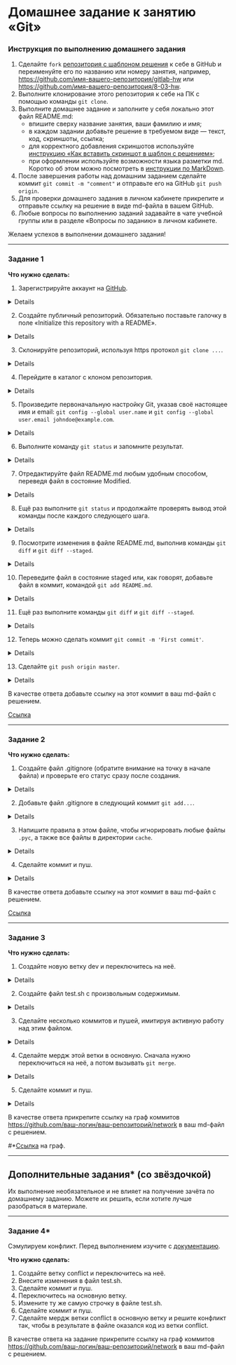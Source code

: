 # Домашнее задание к занятию «Git»

### Инструкция по выполнению домашнего задания

   1. Сделайте `fork` [репозитория c шаблоном решения](https://github.com/netology-code/sys-pattern-homework) к себе в GitHub и переименуйте его по названию или номеру занятия, например, https://github.com/имя-вашего-репозитория/gitlab-hw или https://github.com/имя-вашего-репозитория/8-03-hw.
   2. Выполните клонирование этого репозитория к себе на ПК с помощью команды `git clone`.
   3. Выполните домашнее задание и заполните у себя локально этот файл README.md:
      - впишите сверху название занятия, ваши фамилию и имя;
      - в каждом задании добавьте решение в требуемом виде — текст, код, скриншоты, ссылка;
      - для корректного добавления скриншотов используйте [инструкцию «Как вставить скриншот в шаблон с решением»](https://github.com/netology-code/sys-pattern-homework/blob/main/screen-instruction.md);
      - при оформлении используйте возможности языка разметки md. Коротко об этом можно посмотреть в [инструкции  по MarkDown](https://github.com/netology-code/sys-pattern-homework/blob/main/md-instruction.md).
   4. После завершения работы над домашним заданием сделайте коммит `git commit -m "comment"` и отправьте его на GitHub `git push origin`.
   5. Для проверки домашнего задания в личном кабинете прикрепите и отправьте ссылку на решение в виде md-файла в вашем GitHub.
   6. Любые вопросы по выполнению заданий задавайте в чате учебной группы или в разделе «Вопросы по заданию» в личном кабинете.
   
Желаем успехов в выполнении домашнего задания!

---

### Задание 1

**Что нужно сделать:**

1. Зарегистрируйте аккаунт на [GitHub](https://github.com/).

<details>

![01](https://github.com/Ivashka80/Netology/assets/121082757/8b775232-df62-4189-8658-cd11bc208522)

</details>

2. Создайте публичный репозиторий. Обязательно поставьте галочку в поле «Initialize this repository with a README».

<details>

![image](https://github.com/Ivashka80/Netology/assets/121082757/376c245b-7253-4b3c-9083-ce58eba365dc)
 
</details>

3. Склонируйте репозиторий, используя https протокол `git clone ...`.

<details>

Клонирование сделано с помощью SSH-ключа
 
![image](https://github.com/Ivashka80/Netology/assets/121082757/b618b981-624f-4eaf-8a25-7bf3d4171fc8)

</details>

4. Перейдите в каталог с клоном репозитория.

<details>

![image](https://github.com/Ivashka80/Netology/assets/121082757/77fe2889-d440-428c-8d7d-3b6fa703867e)

</details>

5. Произведите первоначальную настройку Git, указав своё настоящее имя и email: `git config --global user.name` и `git config --global user.email johndoe@example.com`.

<details>

![image](https://github.com/Ivashka80/Netology/assets/121082757/ab309d1d-7d31-4405-b61a-5c9906b62d87)

</details>

6. Выполните команду `git status` и запомните результат.

<details>

![image](https://github.com/Ivashka80/Netology/assets/121082757/1b73580a-634a-4a5a-8808-05cf453a4295)

</details>

7. Отредактируйте файл README.md любым удобным способом, переведя файл в состояние Modified.

<details>

![image](https://github.com/Ivashka80/Netology/assets/121082757/f29c546f-12e0-4c32-ab3a-47854652a5ee)

</details>

8. Ещё раз выполните `git status` и продолжайте проверять вывод этой команды после каждого следующего шага.

<details>

![image](https://github.com/Ivashka80/Netology/assets/121082757/f31d9fed-5050-45cc-8c6a-f7fcdb0ee551)

</details>

9. Посмотрите изменения в файле README.md, выполнив команды `git diff` и `git diff --staged`.

<details>

![image](https://github.com/Ivashka80/Netology/assets/121082757/8de874e5-8edf-4a01-8dba-c9cec25a7f02)

</details>

10. Переведите файл в состояние staged или, как говорят, добавьте файл в коммит, командой `git add README.md`.

<details>

![image](https://github.com/Ivashka80/Netology/assets/121082757/6d6f3ca5-2548-451e-9bea-8a17e4f966fe)

</details>

11. Ещё раз выполните команды `git diff` и `git diff --staged`.

<details>

![image](https://github.com/Ivashka80/Netology/assets/121082757/b7bcdddf-f3b6-49ed-8557-92e103b3ea62)

</details>

12. Теперь можно сделать коммит `git commit -m 'First commit'`.

<details>

![image](https://github.com/Ivashka80/Netology/assets/121082757/7f51ae64-b481-4bdc-8b2f-78d872b5c7c3)

</details>

13. Сделайте `git push origin master`.

<details>

![image](https://github.com/Ivashka80/Netology/assets/121082757/7ffc81ad-63e4-4af1-ac61-18a6356bbfe7)

![image](https://github.com/Ivashka80/Netology/assets/121082757/0b215459-e81b-4d05-a0ef-bea0f337b4f4)

![image](https://github.com/Ivashka80/Netology/assets/121082757/e1bce582-66ae-434a-92d0-87bee1b365f3)

</details>

В качестве ответа добавьте ссылку на этот коммит в ваш md-файл с решением.

[Ссылка](https://github.com/Ivashka80/my-first-github/commit/5ce0e2f7275f9a42263a9c92cde3f904df31ae27)

---

### Задание 2

**Что нужно сделать:**

1. Создайте файл .gitignore (обратите внимание на точку в начале файла) и проверьте его статус сразу после создания.

<details>

![image](https://github.com/Ivashka80/Netology/assets/121082757/83bd9228-2edb-4625-9718-e14f5ed5ffbc)

</details>

2. Добавьте файл .gitignore в следующий коммит `git add...`.

<details>

![image](https://github.com/Ivashka80/Netology/assets/121082757/406041e7-086c-4c81-9feb-9e7f191b4e77)

</details>

3. Напишите правила в этом файле, чтобы игнорировать любые файлы `.pyc`, а также все файлы в директории `cache`.

<details>

![image](https://github.com/Ivashka80/Netology/assets/121082757/517da4e6-9a7b-4624-a93d-4ada559e150f)

</details>


4. Сделайте коммит и пуш.

<details>

![image](https://github.com/Ivashka80/Netology/assets/121082757/f9f575fb-5ed8-43a7-9ecd-ac11819f5626)

![image](https://github.com/Ivashka80/Netology/assets/121082757/5cb012d4-1f49-41aa-9af2-7ca8586d3c43)

</details>

В качестве ответа добавьте ссылку на этот коммит в ваш md-файл с решением.

[Ссылка](https://github.com/Ivashka80/my-first-github/commit/6ccf807a31c068e97663a092cd5d2ae1a9223d9d)

---

### Задание 3

**Что нужно сделать:**

1. Создайте новую ветку dev и переключитесь на неё.

<details>

![image](https://github.com/Ivashka80/Netology/assets/121082757/36115cdd-09a7-4793-a375-c94b79a4e016)

</details>

2. Создайте файл test.sh с произвольным содержимым.

<details>

![image](https://github.com/Ivashka80/Netology/assets/121082757/59357a94-a61d-4c50-8114-bf7861aef850)

![image](https://github.com/Ivashka80/Netology/assets/121082757/4ff300ef-81e4-4e4f-8f96-60929639d13b)

</details>

3. Сделайте несколько коммитов и пушей, имитируя активную работу над этим файлом.

<details>

![image](https://github.com/Ivashka80/Netology/assets/121082757/44cbf1ff-34b0-4344-a1a8-402faf0aed94)

![image](https://github.com/Ivashka80/Netology/assets/121082757/89a255ab-27a0-45d0-8048-6555a5ef9b65)

![image](https://github.com/Ivashka80/Netology/assets/121082757/92a7d9a1-8307-40c3-8dc0-402622e18466)

![image](https://github.com/Ivashka80/Netology/assets/121082757/6a72645d-9fdb-4291-8ebb-3259fe66c0ff)

![image](https://github.com/Ivashka80/Netology/assets/121082757/fb481c84-6d01-4e17-a232-9b29f756cf26)

</details>

   4. Сделайте мердж этой ветки в основную. Сначала нужно переключиться на неё, а потом вызывать `git merge`.

<details>

![image](https://github.com/Ivashka80/Netology/assets/121082757/1bde333c-b494-4348-a85e-95f4c1f91bb6)

</details>

5. Сделайте коммит и пуш.

<details>

![image](https://github.com/Ivashka80/Netology/assets/121082757/bd5c6c98-25e3-4f29-9e95-a3615e31e56f)

![image](https://github.com/Ivashka80/Netology/assets/121082757/06f8c461-5a4f-4287-a317-fbf7efa9755b)

![image](https://github.com/Ivashka80/Netology/assets/121082757/dac733c1-1d78-483c-b5db-576b0b32ca0d)

</details>

В качестве ответа прикрепите ссылку на граф коммитов https://github.com/ваш-логин/ваш-репозиторий/network в ваш md-файл с решением.

#*[Ссылка](https://github.com/Ivashka80/my-first-github/network) на граф.


---
## Дополнительные задания* (со звёздочкой)

Их выполнение необязательное и не влияет на получение зачёта по домашнему заданию. Можете их решить, если хотите лучше разобраться в материале.

---
### Задание 4*

Сэмулируем конфликт. Перед выполнением изучите с [документацию](https://git-scm.com/book/ru/v2/%D0%98%D0%BD%D1%81%D1%82%D1%80%D1%83%D0%BC%D0%B5%D0%BD%D1%82%D1%8B-Git-%D0%9F%D1%80%D0%BE%D0%B4%D0%B2%D0%B8%D0%BD%D1%83%D1%82%D0%BE%D0%B5-%D1%81%D0%BB%D0%B8%D1%8F%D0%BD%D0%B8%D0%B5).

**Что нужно сделать:**

1. Создайте ветку conflict и переключитесь на неё.
2. Внесите изменения в файл test.sh. 
3. Сделайте коммит и пуш.
4. Переключитесь на основную ветку.
5. Измените ту же самую строчку в файле test.sh.
6. Сделайте коммит и пуш.
7. Сделайте мердж ветки conflict в основную ветку и решите конфликт так, чтобы в результате в файле оказался код из ветки conflict.

В качестве ответа на задание прикрепите ссылку на граф коммитов https://github.com/ваш-логин/ваш-репозиторий/network в ваш md-файл с решением.
